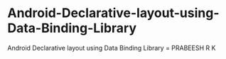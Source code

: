 # Android-Declarative-layout-using-Data-Binding-Library
Android Declarative layout using Data Binding Library =  PRABEESH R K
